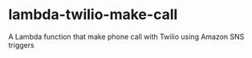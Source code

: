# lambda-twilio-make-call
A Lambda function that make phone call with Twilio using Amazon SNS triggers
